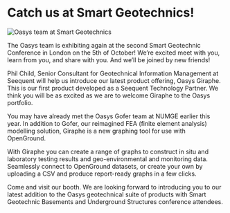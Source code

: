 # Catch us at Smart Geotechnics!

![Oasys team at Smart Geotechnics](https://b2c-templates-arup.s3-eu-west-1.amazonaws.com/gofer/Smart_Geo_Image_Gofer.svg)

The Oasys team is exhibiting again at the second Smart Geotechnic Conference in London on the 5th of October! We’re excited meet with you, learn from you, and share with you. And we’ll be joined by new friends!

Phil Child, Senior Consultant for Geotechnical Information Management at Seequent will help us introduce our latest product offering, Oasys Giraphe. This is our first product developed as a Seequent Technology Partner. We think you will be as excited as we are to welcome Giraphe to the Oasys portfolio.

You may have already met the Oasys Gofer team at NUMGE earlier this year. In addition to Gofer, our reimagined FEA (finite element analysis) modelling solution, Giraphe is a new graphing tool for use with OpenGround.

With Giraphe you can create a range of graphs to construct in situ and laboratory testing results and geo-environmental and monitoring data. Seamlessly connect to OpenGround datasets, or create your own by uploading a CSV and produce report-ready graphs in a few clicks.

Come and visit our booth. We are looking forward to introducing you to our latest addition to the Oasys geotechnical suite of products with Smart Geotechnic Basements and Underground Structures conference attendees.

